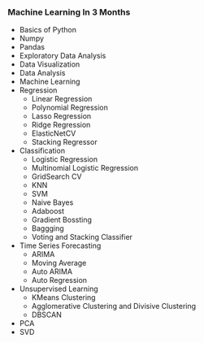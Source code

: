 ### Machine Learning In 3 Months
- Basics of Python
- Numpy
- Pandas
- Exploratory Data Analysis
- Data Visualization
- Data Analysis
- Machine Learning
 - Regression
   - Linear Regression
   - Polynomial Regression
   - Lasso Regression
   - Ridge Regression
   - ElasticNetCV
   - Stacking Regressor
 - Classification
   - Logistic Regression
   - Multinomial Logistic Regression
   - GridSearch CV
   - KNN
   - SVM
   - Naive Bayes
   - Adaboost
   - Gradient Bossting
   - Baggging
   - Voting and Stacking Classifier
- Time Series Forecasting
   - ARIMA
   - Moving Average
   - Auto ARIMA
   - Auto Regression
 - Unsupervised Learning
   - KMeans Clustering
   - Agglomerative Clustering and Divisive Clustering
   - DBSCAN
 - PCA
 - SVD
